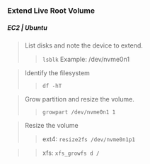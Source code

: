 ### Extend Live Root Volume
##### EC2 | Ubuntu
>List disks and note the device to extend.
>> `lsblk`
>> Example: /dev/nvme0n1

>Identify the filesystem
>> `df -hT`

>Grow partition and resize the volume.
>> `growpart /dev/nvme0n1 1`

>Resize the volume
>> ext4: `resize2fs /dev/nvme0n1p1`

>> xfs: `xfs_growfs d /`